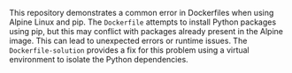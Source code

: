 This repository demonstrates a common error in Dockerfiles when using Alpine Linux and pip. The `Dockerfile` attempts to install Python packages using pip, but this may conflict with packages already present in the Alpine image. This can lead to unexpected errors or runtime issues. The `Dockerfile-solution` provides a fix for this problem using a virtual environment to isolate the Python dependencies.